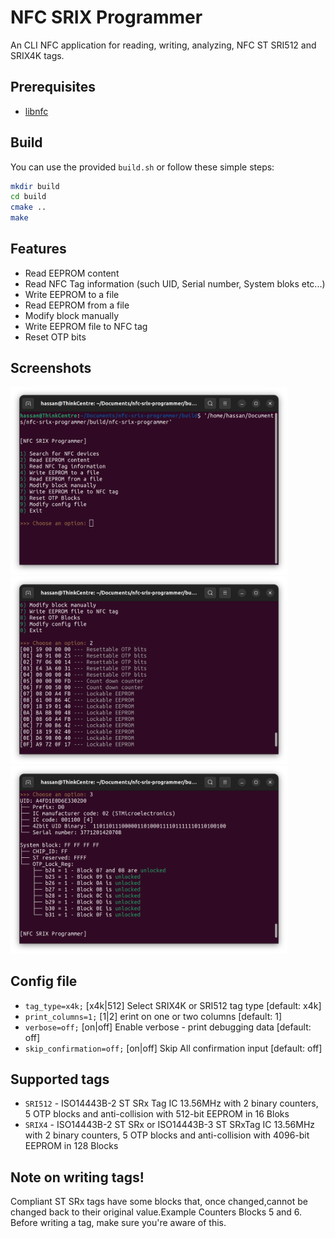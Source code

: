 # NFC SRIX Programmer

An CLI NFC application for reading, writing, analyzing, NFC ST SRI512 and SRIX4K tags. 

## Prerequisites

* [libnfc](https://github.com/nfc-tools/libnfc)

## Build

You can use the provided `build.sh` or follow these simple steps:

```bash
mkdir build
cd build
cmake ..
make
```

## Features

* Read EEPROM content
* Read NFC Tag information (such UID, Serial number, System bloks etc...)
* Write EEPROM to a file
* Read EEPROM from a file
* Modify block manually
* Write EEPROM file to NFC tag
* Reset OTP bits

## Screenshots

<img src="screenshots/main.png" alt="Main Menu" style="height: 300px;"/>
<img src="screenshots/read_eeprom_content.png" alt="Read EEPROM Content" style="height: 300px;"/>
<img src="screenshots/read_tag_info.png" alt="Read EEPROM Content" style="height: 300px;"/>

## Config file

* `tag_type=x4k;`          [x4k|512]     Select SRIX4K or SRI512 tag type        [default: x4k]
* `print_columns=1;`       [1|2]         erint on one or two columns             [default: 1]
* `verbose=off;`           [on|off]      Enable verbose - print debugging data   [default: off]
* `skip_confirmation=off;` [on|off]      Skip All confirmation input             [default: off]

## Supported tags

* `SRI512` -  ISO14443B-2 ST SRx Tag IC 13.56MHz with 2 binary counters, 5 OTP blocks and anti-collision with 512-bit EEPROM in 16 Bloks
* `SRIX4` -   ISO14443B-2 ST SRx or ISO14443B-3 ST SRxTag IC 13.56MHz with 2 binary counters, 5 OTP blocks and anti-collision with 4096-bit EEPROM in 128 Blocks

## Note on writing tags!

Compliant ST SRx tags have some blocks that, once changed,cannot be changed back to their original value.Example Counters Blocks 5 and 6. 
Before writing a tag, make sure you're aware of this.
